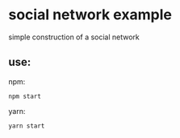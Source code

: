 # social network example

simple construction of a social network

## use:

npm:
```
npm start
```
yarn:
```
yarn start
```